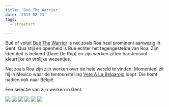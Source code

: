 ```yaml
---
title: 'Bué The Warrior'
date: '2013-02-23'
tags:
  - streetart

---
```


Bué of voluit [Bué The Warrior](http://www.flickr.com/photos/buethewarrior/) is net zoals Roa heel prominent aanwezig in Gent. Qua stijl en openheid is Bué echter het tegengestelde van Roa. Zijn identiteit is bekend (Dave De Rop) en zijn werken zitten barstensvol kleurrijke en vrolijke wezentjes.​

Net zoals Roa zijn zijn werken over de hele wereld te vinden. Momenteel zit hij in Mexico waar de tentoonstelling [Vete A La Belgarojo](https://www.cluttermagazine.com/news/2013/02/vete-la-belgarojo) loopt. Die komt nadien ook naar België.

Een selectie van zijn werken in Gent:

![](/images/Bue6.jpg)
![](/images/Bue5.jpg)
![](/images/Bue2.jpg)
![](/images/Bue1.jpg)
![](/images/Bue4.jpg)
![](/images/Bue3.jpg)